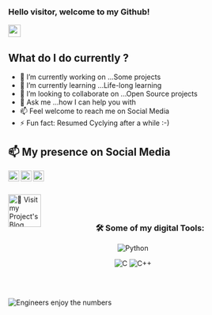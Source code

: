 ### Hello visitor, welcome to my Github!
<img src="https://media.giphy.com/media/hvRJCLFzcasrR4ia7z/giphy.gif" width="25px">

## What do I do currently ?

- 🔭 I’m currently working on ...Some projects
- 🌱 I’m currently learning ...Life-long learning
- 👯 I’m looking to collaborate on ...Open Source projects
- 💬 Ask me ...how I can help you with
- 📫 Feel welcome to reach me on Social Media
- ⚡ Fun fact: Resumed Cyclying after a while :-)



## 📫 My presence on Social Media

<a href="https://www.linkedin.com/in/luansinani/">
  <img align="left" alt="Luan's LinkedIN" width="22px" src="https://raw.githubusercontent.com/peterthehan/peterthehan/master/assets/linkedin.svg" />
</a>

<a href="https://twitter.com/LuanSinani_">
  <img align="left" alt="Luan Sinani | Twitter" width="22px" src="https://raw.githubusercontent.com/peterthehan/peterthehan/master/assets/twitter.svg" />
</a>

<a href="https://open.spotify.com/show/5rUW8PVqsurrJtlL1lnBxi">
  <img align="left" alt="Spotify" width="22px" src="https://raw.githubusercontent.com/peterthehan/peterthehan/master/assets/spotify.svg" />
</a>

<br></br>
<span></span>

<a href="https://luan-sinani.github.io/portofolio/">
  <img align="left" alt="📕 Visit my Project's Blog" width="66px"
 src="https://img.shields.io/badge/Blogger-FF5722?style=for-the-badge&logo=blogger&logoColor=white" />
</a>

<br></br>


<h3 align="center">🛠️ Some of my digital Tools:</h3>
<p align="center">
<img alt="Python" src="https://img.shields.io/badge/python%20-%2314354C.svg?&style=for-the-badge&logo=python&logoColor=white"/>
<p align="center">
<img alt="C" src="https://img.shields.io/badge/c%20-%2300599C.svg?&style=for-the-badge&logo=c&logoColor=white"/>
<img alt="C++" src="https://img.shields.io/badge/c++%20-%2300599C.svg?&style=for-the-badge&logo=c%2B%2B&ogoColor=white"/>
<p align="center">

<br></br>
<span></span>

![Engineers enjoy the numbers](https://profile-counter.glitch.me/{luan-sinani}/count.svg)


<!--
<h3 align="center">⌨GitHub Status:</h3>
<a href="https://github.com/luan-sinani">
<p align="center">
  <img height="180em" src="https://github-readme-stats.vercel.app/api?username=luan-sinani&theme=react&show_icons=true" style"max-width: 100%;" />
</a>

<!--
**Luan-Sinani/Luan-Sinani** is a ✨ _special_ ✨ repository because its `README.md` (this file) appears on your GitHub profile.


